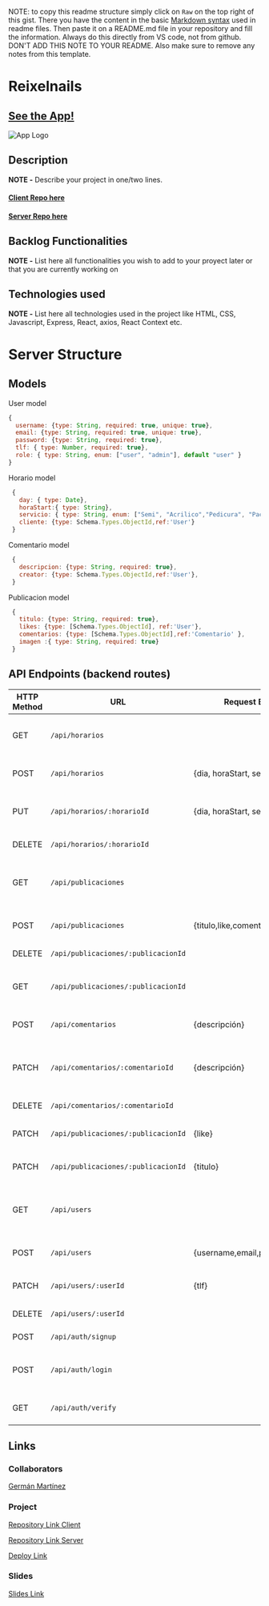 NOTE: to copy this readme structure simply click on `Raw` on the top right of this gist. There you have the content in the basic [Markdown syntax](https://www.markdownguide.org/basic-syntax/) used in readme files. Then paste it on a README.md file in your repository and fill the information. Always do this directly from VS code, not from github. DON'T ADD THIS NOTE TO YOUR README. Also make sure to remove any notes from this template.

# Reixelnails

## [See the App!](www.your-deploy-url-here.com)

![App Logo](your-image-logo-path-or-name)

## Description

**NOTE -** Describe your project in one/two lines.

#### [Client Repo here](www.your-github-url-here.com)
#### [Server Repo here](www.your-github-url-here.com)

## Backlog Functionalities

**NOTE -** List here all functionalities you wish to add to your proyect later or that you are currently working on

## Technologies used

**NOTE -** List here all technologies used in the project like HTML, CSS, Javascript, Express, React, axios, React Context etc.

# Server Structure

## Models

User model

```javascript
{
  username: {type: String, required: true, unique: true},
  email: {type: String, required: true, unique: true},
  password: {type: String, required: true},
  tlf: { type: Number, required: true},
  role: { type: String, enum: ["user", "admin"], default "user" }
}
```

Horario model

```javascript
 {
   day: { type: Date},
   horaStart:{ type: String},
   servicio: { type: String, enum: ["Semi", "Acrilico","Pedicura", "Pack"]},
   cliente: {type: Schema.Types.ObjectId,ref:'User'}
 }
```

Comentario model

```javascript
 {
   descripcion: {type: String, required: true},
   creator: {type: Schema.Types.ObjectId,ref:'User'},
 }
```

Publicacion model

```javascript
 {
   titulo: {type: String, required: true},
   likes: {type: [Schema.Types.ObjectId], ref:'User'},
   comentarios: {type: [Schema.Types.ObjectId],ref:'Comentario' },
   imagen :{ type: String, required: true}
 }
```

## API Endpoints (backend routes)

| HTTP Method | URL                             | Request Body                 | Success status | Error Status | Description                                                    |
| ----------- | ------------------------------- | ---------------------------- | -------------- | ------------ | -------------------------------------------------------------- |
| GET         | `/api/horarios`                  |                              | 200            | 400          | Devuelve un Array de todos los horarios                        |
| POST        | `/api/horarios`                  |{dia, horaStart, servicio}    | 201            | 400          | Crear un nuevo horario                                         |
| PUT         | `/api/horarios/:horarioId`        |{dia, horaStart, servicio}    | 200            | 401          | Actualiza todos los datos del horario                          |
| DELETE      | `/api/horarios/:horarioId`        |                              | 204            | 400          | Borra un horario                                               |
| GET         | `/api/publicaciones`              |                              | 200            | 400          | Devuelve un Array de Objetos con cada Publicacion              |
| POST        | `/api/publicaciones`              |{titulo,like,comentarios,img} | 201            | 400          | Crear una nueva Publicacion                                    |
| DELETE      | `/api/publicaciones/:publicacionId`|                              | 204            | 401          | Borra una Publicación                                          |
| GET         | `/api/publicaciones/:publicacionId`|                              | 200            | 400          | Devuelve el Objeto de la Publicacion                           |
| POST        | `/api/comentarios`               |{descripción}                 | 201            | 400          | Crear un nuevo comentario                                      |
| PATCH       | `/api/comentarios/:comentarioId`  |{descripción}                 | 200            | 400          | Editar solo la descripción del comentario                      |
| DELETE      | `/api/comentarios/:comentarioId`  |                              | 204            | 401          | Borrar un comentario                                           |
| PATCH       | `/api/publicaciones/:publicacionId`|{like}                        | 200            | 400          | Editar si le das a like o no                                   |
| PATCH       | `/api/publicaciones/:publicacionId`|{titulo}                      | 200            | 400          | Editar el titulo de la Publicacion                             |
| GET         | `/api/users`                    |                              | 200            | 400          | Devuelve un Array con todos los usuarios                       |
| POST        | `/api/users`                    |{username,email,password,tlf} | 201            | 400          | Crea un nuevo usuario                                          |
| PATCH       | `/api/users/:userId`             |{tlf}                         | 200            | 400          | Edita el telefono de un usuario                                |
| DELETE      | `/api/users/:userId`             |                              | 204            | 400          | Borra un usuario                                               |
| POST        | `/api/auth/signup`              |                              | 204            | 400          | Crea un usuario                                                |
| POST        | `/api/auth/login`               |                              | 204            | 400          | Autentifica un usuario y da un token                           |
| GET         | `/api/auth/verify`              |                              | 204            | 400          | Verifica si el token es valido                                 |
  
## Links

### Collaborators

[Germán Martínez](https://github.com/Germanmtz96)

### Project

[Repository Link Client](www.your-github-url-here.com)

[Repository Link Server](www.your-github-url-here.com)

[Deploy Link](www.your-deploy-url-here.com)

### Slides

[Slides Link](www.your-slides-url-here.com)
